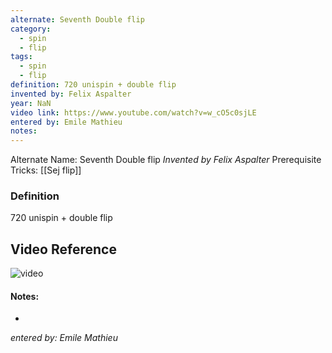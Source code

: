 ```yaml
---
alternate: Seventh Double flip
category:
  - spin
  - flip
tags:
  - spin
  - flip
definition: 720 unispin + double flip
invented by: Felix Aspalter
year: NaN
video link: https://www.youtube.com/watch?v=w_cO5c0sjLE
entered by: Emile Mathieu
notes: 
---
```

Alternate Name: Seventh Double flip
*Invented by Felix Aspalter*
Prerequisite Tricks: [[Sej flip]]

### Definition
720 unispin + double flip

## Video Reference
![video](https://www.youtube.com/watch?v=w_cO5c0sjLE)

#### Notes:
- 
*entered by: Emile Mathieu*
